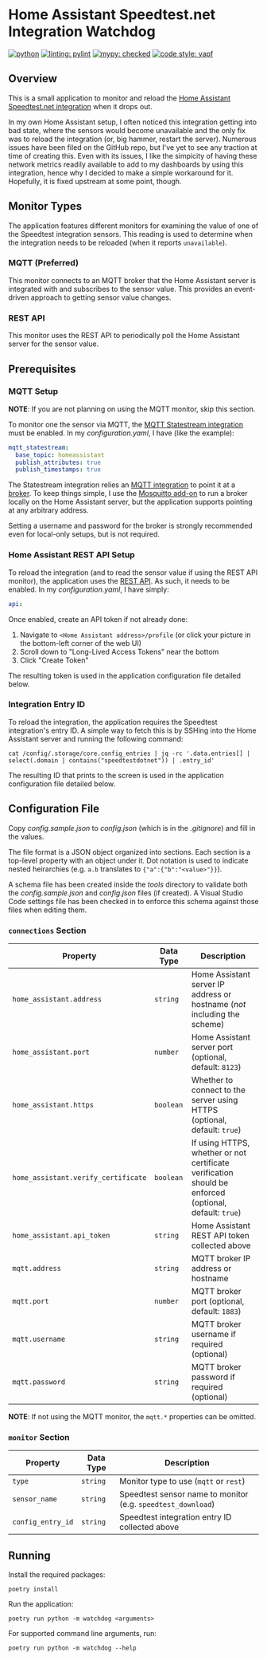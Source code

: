 # Home Assistant Speedtest.net Integration Watchdog

[![python](https://img.shields.io/badge/python-3.10-3776AB.svg?style=flat&logo=python&logoColor=white)](https://www.python.org)
[![linting: pylint](https://img.shields.io/badge/linting-pylint-yellowgreen)](https://github.com/PyCQA/pylint)
[![mypy: checked](https://img.shields.io/badge/mypy-checked-blue)](http://mypy-lang.org/)
[![code style: yapf](https://img.shields.io/badge/code%20style-yapf-blue)](https://github.com/google/yapf)

## Overview

This is a small application to monitor and reload the
[Home Assistant Speedtest.net integration](https://www.home-assistant.io/integrations/speedtestdotnet/) when it drops
out.

In my own Home Assistant setup, I often noticed this integration getting into bad state, where the sensors would become
unavailable and the only fix was to reload the integration (or, big hammer, restart the server). Numerous issues have
been filed on the GitHub repo, but I've yet to see any traction at time of creating this. Even with its issues, I
like the simpicity of having these network metrics readily available to add to my dashboards by using this integration,
hence why I decided to make a simple workaround for it. Hopefully, it is fixed upstream at some point, though.

## Monitor Types

The application features different monitors for examining the value of one of the Speedtest integration sensors. This
reading is used to determine when the integration needs to be reloaded (when it reports `unavailable`).

### MQTT (Preferred)

This monitor connects to an MQTT broker that the Home Assistant server is integrated with and subscribes to the sensor
value. This provides an event-driven approach to getting sensor value changes.

### REST API

This monitor uses the REST API to periodically poll the Home Assistant server for the sensor value.

## Prerequisites

### MQTT Setup

**NOTE**: If you are not planning on using the MQTT monitor, skip this section.

To monitor one the sensor via MQTT, the
[MQTT Statestream integration](https://www.home-assistant.io/integrations/mqtt_statestream/) must be enabled. In my
_configuration.yaml_, I have (like the example):

```yaml
mqtt_statestream:
  base_topic: homeassistant
  publish_attributes: true
  publish_timestamps: true
```

The Statestream integration relies an [MQTT integration](https://www.home-assistant.io/integrations/mqtt/) to point it
at a [broker](https://www.home-assistant.io/docs/mqtt/broker/). To keep things simple, I use the
[Mosquitto add-on](https://github.com/home-assistant/addons/blob/master/mosquitto/DOCS.md) to run a broker locally on
the Home Assistant server, but the application supports pointing at any arbitrary address.

Setting a username and password for the broker is strongly recommended even for local-only setups, but is not required.

### Home Assistant REST API Setup

To reload the integration (and to read the sensor value if using the REST API monitor), the application uses the
[REST API](https://developers.home-assistant.io/docs/api/rest/). As such, it needs to be enabled. In my
_configuration.yaml_, I have simply:

```yaml
api:
```

Once enabled, create an API token if not already done:

1. Navigate to `<Home Assistant address>/profile` (or click your picture in the bottom-left corner of the web UI)
2. Scroll down to "Long-Lived Access Tokens" near the bottom
3. Click "Create Token"

The resulting token is used in the application configuration file detailed below.

### Integration Entry ID

To reload the integration, the application requires the Speedtest integration's entry ID. A simple way to fetch this is
by SSHing into the Home Assistant server and running the following command:

```shell
cat /config/.storage/core.config_entries | jq -rc '.data.entries[] | select(.domain | contains("speedtestdotnet")) | .entry_id'
```

The resulting ID that prints to the screen is used in the application configuration file detailed below.

## Configuration File

Copy _config.sample.json_ to _config.json_ (which is in the _.gitignore_) and fill in the values.

The file format is a JSON object organized into sections. Each section is a top-level property with an object under it.
Dot notation is used to indicate nested heirarchies (e.g. `a.b` translates to `{"a":{"b":"<value>"}}`).

A schema file has been created inside the _tools_ directory to validate both the _config.sample.json_ and _config.json_
files (if created). A Visual Studio Code settings file has been checked in to enforce this schema against those files
when editing them.

### `connections` Section

| Property                            | Data Type | Description |
| ----------------------------------- | --------- | ----------- |
| `home_assistant.address`            | `string`  | Home Assistant server IP address or hostname (_not_ including the scheme) |
| `home_assistant.port`               | `number`  | Home Assistant server port (optional, default: `8123`) |
| `home_assistant.https`              | `boolean` | Whether to connect to the server using HTTPS (optional, default: `true`) |
| `home_assistant.verify_certificate` | `boolean` | If using HTTPS, whether or not certificate verification should be enforced (optional, default: `true`) |
| `home_assistant.api_token`          | `string`  | Home Assistant REST API token collected above |
| `mqtt.address`                      | `string`  | MQTT broker IP address or hostname |
| `mqtt.port`                         | `number`  | MQTT broker port (optional, default: `1883`) |
| `mqtt.username`                     | `string`  | MQTT broker username if required (optional) |
| `mqtt.password`                     | `string`  | MQTT broker password if required (optional) |

**NOTE**: If not using the MQTT monitor, the `mqtt.*` properties can be omitted.

### `monitor` Section

| Property          | Data Type | Description |
| ----------------- | --------- | ----------- |
| `type`            | `string`  | Monitor type to use (`mqtt` or `rest`) |
| `sensor_name`     | `string`  | Speedtest sensor name to monitor (e.g. `speedtest_download`) |
| `config_entry_id` | `string`  | Speedtest integration entry ID collected above |

## Running

Install the required packages:

```shell
poetry install
```

Run the application:

```shell
poetry run python -m watchdog <arguments>
```

For supported command line arguments, run:

```shell
poetry run python -m watchdog --help
```
